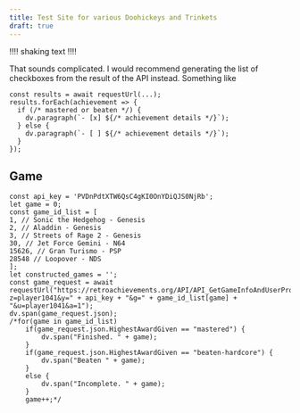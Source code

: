 ```yaml
---
title: Test Site for various Doohickeys and Trinkets
draft: true
---
```


‼‼
shaking text
‼‼

That sounds complicated. I would recommend generating the list of checkboxes from the result of the API instead. Something like
~~~dataviewjs
const results = await requestUrl(...);
results.forEach(achievement => {
  if (/* mastered or beaten */) {
    dv.paragraph(`- [x] ${/* achievement details */}`);
  } else {
    dv.paragraph(`- [ ] ${/* achievement details */}`);
  }
});
~~~

## Game

~~~dataviewjs
const api_key = 'PVDnPdtXTW6QsC4gKI0OnYDiQJS0NjRb';
let game = 0;
const game_id_list = [
1, // Sonic the Hedgehog - Genesis
2, // Aladdin - Genesis
3, // Streets of Rage 2 - Genesis
30, // Jet Force Gemini - N64
15626, // Gran Turismo - PSP
28548 // Loopover - NDS
];
let constructed_games = '';
const game_request = await requestUrl("https://retroachievements.org/API/API_GetGameInfoAndUserProgress.php?z=player1041&y=" + api_key + "&g=" + game_id_list[game] + "&u=player1041&a=1");
dv.span(game_request.json);
/*for(game in game_id_list)
	if(game_request.json.HighestAwardGiven == "mastered") {
		dv.span("Finished. " + game);
	}
	if(game_request.json.HighestAwardGiven == "beaten-hardcore") {
		dv.span("Beaten " + game);
	}
	else {
		dv.span("Incomplete. " + game);
	}
	game++;*/
	
~~~
